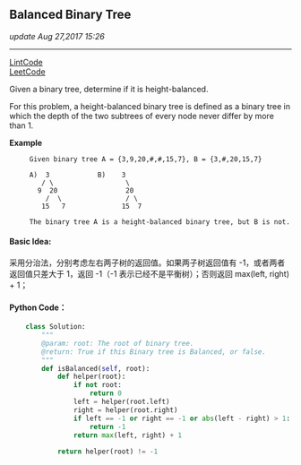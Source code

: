 ## Balanced Binary Tree
_update Aug 27,2017  15:26_

---
[LintCode](http://www.lintcode.com/en/problem/balanced-binary-tree/)   
[LeetCode](https://leetcode.com/problems/balanced-binary-tree/description/)

Given a binary tree, determine if it is height-balanced.

For this problem, a height-balanced binary tree is defined as a binary tree in which the depth of the two subtrees of every node never differ by more than 1.

**Example**

         Given binary tree A = {3,9,20,#,#,15,7}, B = {3,#,20,15,7}
         
         A)  3            B)    3 
            / \                  \
           9  20                 20
             /  \                / \
            15   7              15  7
            
         The binary tree A is a height-balanced binary tree, but B is not.
         
#### Basic Idea:
采用分治法，分别考虑左右两子树的返回值。如果两子树返回值有 -1，或者两者返回值只差大于 1，返回 -1（-1 表示已经不是平衡树）；否则返回 max(left, right) + 1；

#### Python Code：
```python
    class Solution:
        """
        @param: root: The root of binary tree.
        @return: True if this Binary tree is Balanced, or false.
        """
        def isBalanced(self, root):
            def helper(root):
                if not root:
                    return 0
                left = helper(root.left)
                right = helper(root.right)
                if left == -1 or right == -1 or abs(left - right) > 1:
                    return -1
                return max(left, right) + 1
                
            return helper(root) != -1
```
            